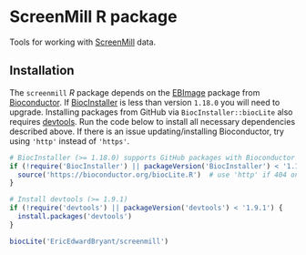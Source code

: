 # ScreenMill R package

Tools for working with [ScreenMill](http://www.rothsteinlab.com/tools/screen_mill/cm_engine) data.

## Installation

The `screenmill` *R* package depends on the 
[EBImage](http://bioconductor.org/packages/release/bioc/html/EBImage.html) package from 
[Bioconductor](http://bioconductor.org/install/). If
[BiocInstaller](http://bioconductor.org/packages/release/bioc/html/BiocInstaller.html) 
is less than version `1.18.0` you will need to upgrade. Installing packages from 
GitHub via `BiocInstaller::biocLite` also requires 
[devtools](https://github.com/hadley/devtools). Run the code below to install 
all necessary dependencies described above. If there is an issue updating/installing
Bioconductor, try using `'http'` instead of `'https'`.

```r
# BiocInstaller (>= 1.18.0) supports GitHub packages with Bioconductor dependencies
if (!require('BiocInstaller') || packageVersion('BiocInstaller') < '1.18.0') {
  source('https://bioconductor.org/biocLite.R')  # use 'http' if 404 on 'https'
}

# Install devtools (>= 1.9.1)
if (!require('devtools') || packageVersion('devtools') < '1.9.1') {
  install.packages('devtools')
}

biocLite('EricEdwardBryant/screenmill')
```

